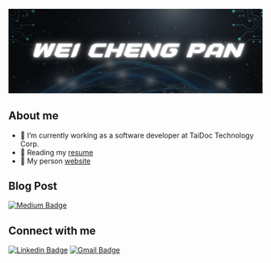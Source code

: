 <p align="center">
  <img src="https://github.com/blueline0505/blueline0505/blob/main/resource/headBanner.png" alt="">
</p>  

## About me  
- 🔭 I’m currently working as a software developer at TaiDoc Technology Corp.
- 🌱 Reading my [resume](https://github.com/blueline0505/Resume)
- 🎈 My person [website](https://blueline0505.github.io/meetme-gh-pages/index.html)
## Blog Post  
[![Medium Badge](https://img.shields.io/badge/-@blueline0505-000000?style=flat&labelColor=000000&logo=Medium&link=https://medium.com/@blueline0505)](https://medium.com/@blueline0505)

## Connect with me    
[![Linkedin Badge](https://img.shields.io/badge/-WeiChengPan-blue?style=flat&logo=Linkedin&logoColor=white&link=https://www.linkedin.com/in/david-pan-4a1b86231/)](https://www.linkedin.com/in/david-pan-4a1b86231/)
[![Gmail Badge](https://img.shields.io/badge/-blueline0505-c14438?style=flat&logo=Gmail&logoColor=white&link=mailto:blueline0505@gmail.com)](mailto:bline0505@gmail.com)

